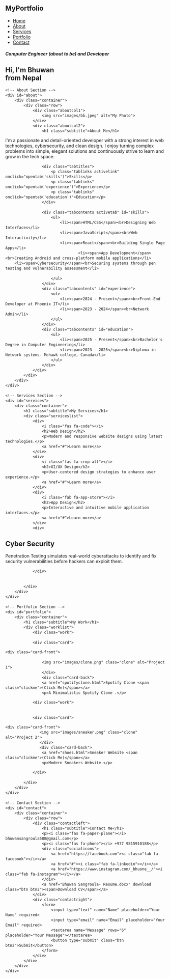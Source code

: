 <!DOCTYPE html>
<html lang="en">
<head>
    <meta charset="UTF-8">
    <meta name="viewport" content="width=device-width, initial-scale=1.0">
    <title>Personal Portfolio</title>
    <link rel="stylesheet" href="style1.css">
    <link rel="stylesheet" href="https://cdnjs.cloudflare.com/ajax/libs/font-awesome/6.4.0/css/all.min.css">
    <link href="https://fonts.googleapis.com/css2?family=Poppins:wght@300;400;600&display=swap" rel="stylesheet">
</head>
<body>
    <!-- Header Section -->
    <div id="header">
        <div class="container">
            <nav>
                <h1 class="logo">MyPortfolio</h1>
                <ul id="sidemenu">
                    <li><a href="#header">Home</a></li>
                    <li><a href="#about">About</a></li>
                    <li><a href="#services">Services</a></li>
                    <li><a href="#portfolio">Portfolio</a></li>
                    <li><a href="#contact">Contact</a></li>
                    <i class="fas fa-times" onclick="closeMenu()"></i>
                </ul>
                <i class="fas fa-bars" onclick="openMenu()"></i>
            </nav>
            <div class="header-text">
                <h5 class="text">Computer Engineer <span>(about to be)</span>  and Developer</h5>
                <h2 class="bhuwan"> Hi, I'm <span class="bhuone">Bhuwan</span><br>from  Nepal</h2>
            </div>
        </div>
    </div>

    <!-- About Section -->
    <div id="about">
        <div class="container">
            <div class="row">
                <div class="aboutcol1">
                    <img src="images/bb.jpeg" alt="My Photo">
                </div>
                <div class="aboutcol2">
                    <h1 class="subtitle">About Me</h1>
<p>
I'm a passionate and detail-oriented developer with a strong interest in web technologies, cybersecurity, and clean design. I enjoy turning complex problems into simple, elegant solutions and continuously strive to learn and grow in the tech space.
</p>

                    <div class="tabtitles">
                        <p class="tablinks activelink" onclick="opentab('skills')">Skills</p>
                        <p class="tablinks" onclick="opentab('experience')">Experience</p>
                        <p class="tablinks" onclick="opentab('education')">Education</p>
                    </div>

                    <div class="tabcontents activetab" id="skills">
                        <ul>
                            <li><span>HTML/CSS</span><br>Designing Web Interfaces</li>
                            <li><span>JavaScript</span><br>Web Interactivity</li>
                            <li><span>React</span><br>Building Single Page Apps</li>
                                    <li><span>App Development</span><br>Creating Android and cross-platform mobile applications</li>
        <li><span>Cybersecurity</span><br>Securing systems through pen testing and vulnerability assessment</li>

                        </ul>
                    </div>
                    <div class="tabcontents" id="experience">
                        <ul>
                            <li><span>2024 - Present</span><br>Front-End Developer at Phoenix IT</li>
                            <li><span>2023 - 2024</span><br>Network Admin</li>
                        </ul>
                    </div>
                    <div class="tabcontents" id="education">
                        <ul>
                            <li><span>2025 - Present</span><br>Bachelor's Degree in Computer Engineering</li>
                            <li><span>2023 - 2025</span><br>Diploma in Network systems- Mohawk college, Canada</li>
                        </ul>
                    </div>
                </div>
            </div>
        </div>
    </div>

    <!-- Services Section -->
    <div id="services">
        <div class="container">
            <h1 class="subtitle">My Services</h1>
            <div class="serviceslist">
                <div>
                    <i class="fas fa-code"></i>
                    <h2>Web Design</h2>
                    <p>Modern and responsive website designs using latest technologies.</p>
                    <a href="#">Learn more</a>
                </div>
                <div>
                    <i class="fas fa-crop-alt"></i>
                    <h2>UI/UX Design</h2>
                    <p>User-centered design strategies to enhance user experience.</p>
                    <a href="#">Learn more</a>
                </div>
                <div>
                    <i class="fab fa-app-store"></i>
                    <h2>App Design</h2>
                    <p>Interactive and intuitive mobile application interfaces.</p>
                    <a href="#">Learn more</a>
                </div>
                <div>


<h2>Cyber Security</h2>
<i class="fa-solid fa-shield"></i>
<p>
Penetration Testing simulates real-world cyberattacks to identify and fix security vulnerabilities before hackers can exploit them.
</p>



                </div>


            </div>
        </div>
    </div>

    <!-- Portfolio Section -->
    <div id="portfolio">
        <div class="container">
            <h1 class="subtitle">My Work</h1>
            <div class="worklist">
                <div class="work">
                    
                <div class="card">
<div class="card-inner">

    <div class="card-front">

                    <img src="images/clone.png" class="clone" alt="Project 1">
                    </div>
                    <div class="card-back">
                    <a href="spotifyclone.html">Spotify Clone <span class="clickme">(Click Me)</span></a>
                    <p>A Minimalistic Spotify Clone .</p>


</div>
</div>
</div>
                </div>


                <div class="work">

                         
                <div class="card">
<div class="card-inner">

    <div class="card-front">
                   <img src="images/sneaker.png" class="clone" alt="Project 2">
                   </div>
                   <div class="card-back">
                    <a href="shoes.html">Sneaker Website <span class="clickme">(Click Me)</span></a>
                    <p>Modern Sneakers Website.</p>

</div>
</div>
</div>




                </div>
                
            </div>
        </div>
    </div>

    <!-- Contact Section -->
    <div id="contact">
        <div class="container">
            <div class="row">
                <div class="contactleft">
                    <h1 class="subtitle">Contact Me</h1>
                    <p><i class="fas fa-paper-plane"></i> bhuwansangroula588@gmail.com</p>
                    <p><i class="fas fa-phone"></i> +977 9815910188</p>
                    <div class="socialicons">
                        <a href="https://facebook.com"><i class="fab fa-facebook"></i></a>
                        <a href="#"><i class="fab fa-linkedin"></i></a>
                        <a href="https://www.instagram.com/_bhuone__/"><i class="fab fa-instagram"></i></a>
                    </div>
                    <a href="Bhuwan Sangroula- Resume.docx" download class="btn btn2"><span>Download CV</span></a>
                </div>
                <div class="contactright">
                    <form>
                        <input type="text" name="Name" placeholder="Your Name" required>
                        <input type="email" name="Email" placeholder="Your Email" required>
                        <textarea name="Message" rows="6" placeholder="Your Message"></textarea>
                        <button type="submit" class="btn btn2">Submit</button>
                    </form>
                </div>
            </div>
        </div>
    </div>

   <script>
        let tabLinks = document.getElementsByClassName("tablinks");
        let tabContents = document.getElementsByClassName("tabcontents");

        function opentab(tabName) {
            for (let link of tabLinks) {
                link.classList.remove("activelink");
            }
            for (let content of tabContents) {
                content.classList.remove("activetab");
            }
            event.currentTarget.classList.add("activelink");
            document.getElementById(tabName).classList.add("activetab");
        }

        function openMenu() {
            document.getElementById("sidemenu").style.right = "0";
        }

        function closeMenu() {
            document.getElementById("sidemenu").style.right = "-200px";
        }
    </script>
</body>
</html>
